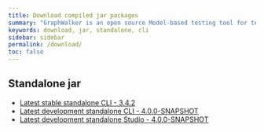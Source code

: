 ```yaml
---
title: Download compiled jar packages
summary: "GraphWalker is an open source Model-based testing tool for test automation. This pages contains links to download the GraphWalker standalone jar. Both the latest released and development version."
keywords: download, jar, standalone, cli
sidebar: sidebar
permalink: /download/
toc: false
---
```


## Standalone jar
* [Latest stable standalone CLI - 3.4.2](/content/archive/graphwalker-cli-3.4.2.jar)
* [Latest development standalone CLI - 4.0.0-SNAPSHOT](https://github.com/GraphWalker/graphwalker-project/releases/download/LATEST-BUILDS/graphwalker-cli-4.0.0-SNAPSHOT.jar)
* [Latest development standalone Studio - 4.0.0-SNAPSHOT](https://github.com/GraphWalker/graphwalker-project/releases/download/LATEST-BUILDS/graphwalker-studio-4.0.0-SNAPSHOT.jar)
